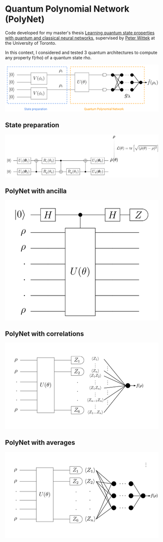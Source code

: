 # Quantum Polynomial Network (PolyNet)

Code developed for my master's thesis [Learning quantum state properties with quantum and classical neural networks](http://www.diva-portal.org/smash/record.jsf?pid=diva2%3A1320072&dswid=6511), supervised by [Peter Wittek](https://peterwittek.com/) at the University of Toronto.

In this context, I considered and tested 3 quantum architectures to compute any property f(rho) of a quantum state rho.

![](images/total-circuit.png)

## State preparation

![](images/state-prep-disc.png)

## PolyNet with ancilla

![](images/polynet-ancilla-discrete.png)

## PolyNet with correlations

![](images/qpolynet-corr.png)

## PolyNet with averages
![](images/qpolynet-avg.png)
